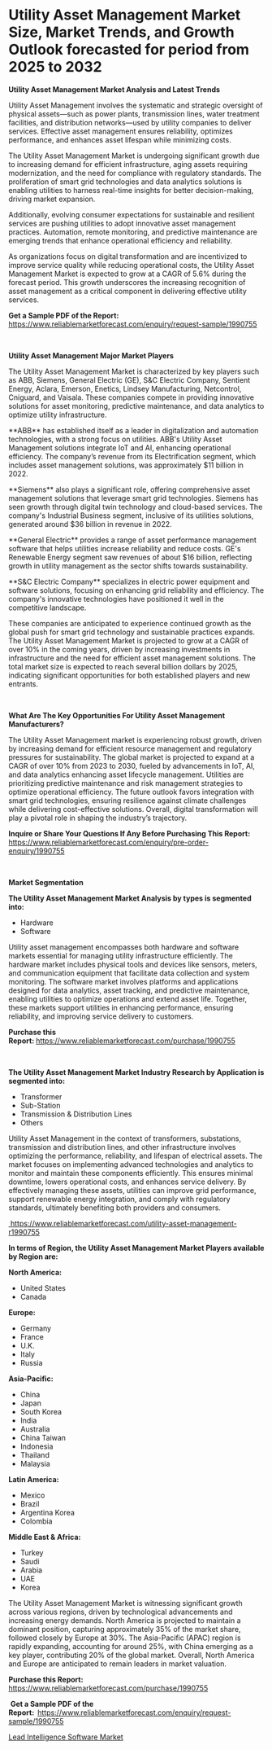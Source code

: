 <p><h1>Utility Asset Management Market Size, Market Trends, and Growth Outlook forecasted for period from 2025 to 2032</h1></p><p><strong>Utility Asset Management Market Analysis and Latest Trends</strong></p>
<p><p>Utility Asset Management involves the systematic and strategic oversight of physical assets—such as power plants, transmission lines, water treatment facilities, and distribution networks—used by utility companies to deliver services. Effective asset management ensures reliability, optimizes performance, and enhances asset lifespan while minimizing costs. </p><p>The Utility Asset Management Market is undergoing significant growth due to increasing demand for efficient infrastructure, aging assets requiring modernization, and the need for compliance with regulatory standards. The proliferation of smart grid technologies and data analytics solutions is enabling utilities to harness real-time insights for better decision-making, driving market expansion. </p><p>Additionally, evolving consumer expectations for sustainable and resilient services are pushing utilities to adopt innovative asset management practices. Automation, remote monitoring, and predictive maintenance are emerging trends that enhance operational efficiency and reliability. </p><p>As organizations focus on digital transformation and are incentivized to improve service quality while reducing operational costs, the Utility Asset Management Market is expected to grow at a CAGR of 5.6% during the forecast period. This growth underscores the increasing recognition of asset management as a critical component in delivering effective utility services.</p></p>
<p><strong>Get a Sample PDF of the Report:&nbsp;</strong> <a href="https://www.reliablemarketforecast.com/enquiry/request-sample/1990755?utm_campaign=2753&utm_medium=2&utm_source=Github&utm_content=ia&utm_term=09032025&utm_id=utility-asset-management">https://www.reliablemarketforecast.com/enquiry/request-sample/1990755</a></p>
<p>&nbsp;</p>
<p><strong>Utility Asset Management Major Market Players</strong></p>
<p><p>The Utility Asset Management Market is characterized by key players such as ABB, Siemens, General Electric (GE), S&C Electric Company, Sentient Energy, Aclara, Emerson, Enetics, Lindsey Manufacturing, Netcontrol, Cniguard, and Vaisala. These companies compete in providing innovative solutions for asset monitoring, predictive maintenance, and data analytics to optimize utility infrastructure.</p><p>**ABB** has established itself as a leader in digitalization and automation technologies, with a strong focus on utilities. ABB's Utility Asset Management solutions integrate IoT and AI, enhancing operational efficiency. The company’s revenue from its Electrification segment, which includes asset management solutions, was approximately $11 billion in 2022.</p><p>**Siemens** also plays a significant role, offering comprehensive asset management solutions that leverage smart grid technologies. Siemens has seen growth through digital twin technology and cloud-based services. The company's Industrial Business segment, inclusive of its utilities solutions, generated around $36 billion in revenue in 2022.</p><p>**General Electric** provides a range of asset performance management software that helps utilities increase reliability and reduce costs. GE's Renewable Energy segment saw revenues of about $16 billion, reflecting growth in utility management as the sector shifts towards sustainability.</p><p>**S&C Electric Company** specializes in electric power equipment and software solutions, focusing on enhancing grid reliability and efficiency. The company's innovative technologies have positioned it well in the competitive landscape.</p><p>These companies are anticipated to experience continued growth as the global push for smart grid technology and sustainable practices expands. The Utility Asset Management Market is projected to grow at a CAGR of over 10% in the coming years, driven by increasing investments in infrastructure and the need for efficient asset management solutions. The total market size is expected to reach several billion dollars by 2025, indicating significant opportunities for both established players and new entrants.</p></p>
<p>&nbsp;</p>
<p><strong>What Are The Key Opportunities For Utility Asset Management Manufacturers?</strong></p>
<p><p>The Utility Asset Management market is experiencing robust growth, driven by increasing demand for efficient resource management and regulatory pressures for sustainability. The global market is projected to expand at a CAGR of over 10% from 2023 to 2030, fueled by advancements in IoT, AI, and data analytics enhancing asset lifecycle management. Utilities are prioritizing predictive maintenance and risk management strategies to optimize operational efficiency. The future outlook favors integration with smart grid technologies, ensuring resilience against climate challenges while delivering cost-effective solutions. Overall, digital transformation will play a pivotal role in shaping the industry’s trajectory.</p></p>
<p><strong>Inquire or Share Your Questions If Any Before Purchasing This Report:</strong> <a href="https://www.reliablemarketforecast.com/enquiry/pre-order-enquiry/1990755?utm_campaign=2753&utm_medium=2&utm_source=Github&utm_content=ia&utm_term=09032025&utm_id=utility-asset-management">https://www.reliablemarketforecast.com/enquiry/pre-order-enquiry/1990755</a></p>
<p>&nbsp;</p>
<p><strong>Market Segmentation</strong></p>
<p><strong>The Utility Asset Management Market Analysis by types is segmented into:</strong></p>
<p><ul><li>Hardware</li><li>Software</li></ul></p>
<p><p>Utility asset management encompasses both hardware and software markets essential for managing utility infrastructure efficiently. The hardware market includes physical tools and devices like sensors, meters, and communication equipment that facilitate data collection and system monitoring. The software market involves platforms and applications designed for data analytics, asset tracking, and predictive maintenance, enabling utilities to optimize operations and extend asset life. Together, these markets support utilities in enhancing performance, ensuring reliability, and improving service delivery to customers.</p></p>
<p><strong>Purchase this Report:&nbsp;</strong><a href="https://www.reliablemarketforecast.com/purchase/1990755?utm_campaign=2753&utm_medium=2&utm_source=Github&utm_content=ia&utm_term=09032025&utm_id=utility-asset-management">https://www.reliablemarketforecast.com/purchase/1990755</a></p>
<p>&nbsp;</p>
<p><strong>The Utility Asset Management Market Industry Research by Application is segmented into:</strong></p>
<p><ul><li>Transformer</li><li>Sub-Station</li><li>Transmission & Distribution Lines</li><li>Others</li></ul></p>
<p><p>Utility Asset Management in the context of transformers, substations, transmission and distribution lines, and other infrastructure involves optimizing the performance, reliability, and lifespan of electrical assets. The market focuses on implementing advanced technologies and analytics to monitor and maintain these components efficiently. This ensures minimal downtime, lowers operational costs, and enhances service delivery. By effectively managing these assets, utilities can improve grid performance, support renewable energy integration, and comply with regulatory standards, ultimately benefiting both providers and consumers.</p></p>
<p><a href="https://www.reliablemarketforecast.com/utility-asset-management-r1990755?utm_campaign=2753&utm_medium=2&utm_source=Github&utm_content=ia&utm_term=09032025&utm_id=utility-asset-management">&nbsp;https://www.reliablemarketforecast.com/utility-asset-management-r1990755</a></p>
<p><strong>In terms of Region, the Utility Asset Management Market Players available by Region are:</strong></p>
<p>
    <p> <strong> North America: </strong>
        <ul>
            <li>United States</li>
            <li>Canada</li>
        </ul>
        </p> 
    <p> <strong> Europe: </strong>
        <ul>
            <li>Germany</li>
            <li>France</li>
            <li>U.K.</li>
            <li>Italy</li>
            <li>Russia</li>
        </ul>
        </p> 
    <p> <strong> Asia-Pacific: </strong>
        <ul>
            <li>China</li>
            <li>Japan</li>
            <li>South Korea</li>
            <li>India</li>
            <li>Australia</li>
            <li>China Taiwan</li>
            <li>Indonesia</li>
            <li>Thailand</li>
            <li>Malaysia</li>
        </ul>
        </p> 
    <p> <strong> Latin America: </strong>
        <ul>
            <li>Mexico</li>
            <li>Brazil</li>
            <li>Argentina Korea</li>
            <li>Colombia</li>
        </ul>
        </p> 
    <p> <strong> Middle East & Africa: </strong>
        <ul>
            <li>Turkey</li>
            <li>Saudi</li>
            <li>Arabia</li>
            <li>UAE</li>
            <li>Korea</li>
        </ul>
    </p>
    </p>
<p><p>The Utility Asset Management Market is witnessing significant growth across various regions, driven by technological advancements and increasing energy demands. North America is projected to maintain a dominant position, capturing approximately 35% of the market share, followed closely by Europe at 30%. The Asia-Pacific (APAC) region is rapidly expanding, accounting for around 25%, with China emerging as a key player, contributing 20% of the global market. Overall, North America and Europe are anticipated to remain leaders in market valuation.</p></p>
<p><strong>Purchase this Report: </strong><a href="https://www.reliablemarketforecast.com/purchase/1990755?utm_campaign=2753&utm_medium=2&utm_source=Github&utm_content=ia&utm_term=09032025&utm_id=utility-asset-management">https://www.reliablemarketforecast.com/purchase/1990755</a></p>
<p>&nbsp;<strong>Get a Sample PDF of the Report:&nbsp;&nbsp;</strong><a href="https://www.reliablemarketforecast.com/enquiry/request-sample/1990755?utm_campaign=2753&utm_medium=2&utm_source=Github&utm_content=ia&utm_term=09032025&utm_id=utility-asset-management">https://www.reliablemarketforecast.com/enquiry/request-sample/1990755</a></p>
<p><strong></strong></p>
<p><p><a href="https://github.com/benhaeneye/Market-Research-Report-List-1/blob/main/lead-intelligence-software-market.md?utm_campaign=2753&utm_medium=2&utm_source=Github&utm_content=ia&utm_term=09032025&utm_id=utility-asset-management">Lead Intelligence Software Market</a></p></p>